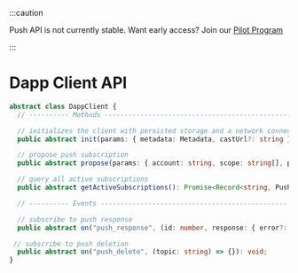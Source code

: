 :::caution

Push API is not currently stable. Want early access? Join our [Pilot Program](https://walletconnect.com/partners)

:::

# Dapp Client API

```typescript
abstract class DappClient {
  // ---------- Methods ----------------------------------------------- //

  // initializes the client with persisted storage and a network connection
  public abstract init(params: { metadata: Metadata, castUrl?: string }): Promise<void>;

  // propose push subscription
  public abstract propose(params: { account: string, scope: string[], pairingTopic: string }): Promise<{ id }>;

  // query all active subscriptions
  public abstract getActiveSubscriptions(): Promise<Record<string, PushSubscription>>;

  // ---------- Events ----------------------------------------------- //

  // subscribe to push response
  public abstract on("push_response", (id: number, response: { error?: Reason, subscription?: PushSubscription }) => {}): void;

 // subscribe to push deletion
  public abstract on("push_delete", (topic: string) => {}): void;
}
```
